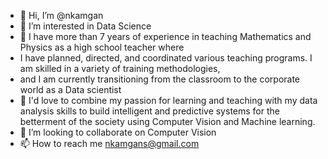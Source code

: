 - 👋 Hi, I’m @nkamgan
- 👀 I’m interested in Data Science
- 🌱  I have more than 7 years of experience in teaching Mathematics and Physics as a high school teacher where 
- I have planned, directed, and coordinated various teaching programs. I am skilled in  a variety of training methodologies, 
- and I am currently  transitioning from the classroom to the corporate world as a Data scientist
- 🌱 I'd love to combine my passion for learning and teaching with my data analysis skills to build intelligent and predictive systems 
 for the betterment of the society using Computer Vision and Machine learning.
- 💞️ I’m looking to collaborate on Computer Vision
- 📫 How to reach me nkamgans@gmail.com

<!---
nkamgan/nkamgan is a ✨ special ✨ repository because its `README.md` (this file) appears on your GitHub profile.
You can click the Preview link to take a look at your changes.
--->
